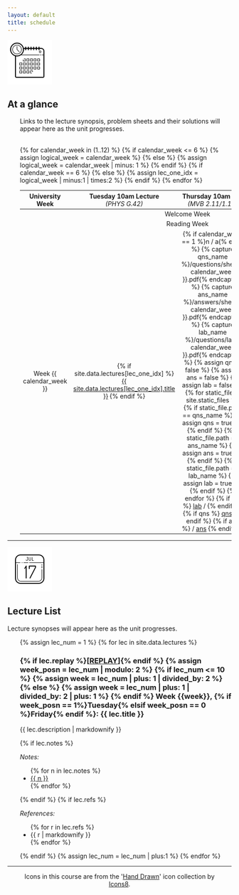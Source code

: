 ```yaml
---
layout: default
title: schedule
---
```


<img class="icon" src="assets/icons8-schedule-100.png"/>
<h2>At a glance</h2>

<div style="margin-left: 2em">
<p>Links to the lecture synopsis, problem sheets and their solutions will appear here as the unit progresses.</p>
<br/>
<table class="pure-table-striped pure-table">
  <thead>
    <tr> 
      <th style="text-align:center">University<br>Week</th>
      <th style="text-align:center">Tuesday 10am Lecture <br><span style="font-weight:normal;font-style:italic">(PHYS G.42)</span></th>
      <th style="text-align:center">Thursday 10am Lab<br><span style="font-weight:normal;font-style:italic">(MVB 2.11/1.15)</span></th>
      <th style="text-align:center">Friday 12noon Lecture<br><span style="font-weight:normal;font-style:italic">(PHYS G.42)</span></th>
    </tr>
  </thead>
  <tbody>
    <tr>
      <td colspan="5" style="text-align:center">Welcome Week</td>
    </tr>
{% for calendar_week in (1..12) %}
  {% if calendar_week <= 6 %}
    {% assign logical_week = calendar_week %}
  {% else %}
    {% assign logical_week = calendar_week | minus: 1 %}
  {% endif %}
  {% if calendar_week == 6 %}
    <tr>
      <td colspan="5" style="text-align:center">Reading Week</td>
    </tr>
  {% else %}
    <tr> 
    {% assign lec_one_idx = logical_week | minus:1 | times:2 %}
      <!-- University week number -->
      <td style="text-align:center">Week {{ calendar_week }}</td>
      <!-- Lecture 1 -->
      <td style="text-align:center"> 
      {% if site.data.lectures[lec_one_idx] %}
        <a href="#" onclick="doScroll('lecture{{ lec_one_idx | plus:1 }}'); return false">{{ site.data.lectures[lec_one_idx].title }}</a>
      {% endif %}
      </td>  
      <!-- Lab -->
      <td style="text-align:center">
    {% if calendar_week == 1 %}n / a{% endif %}
    {% capture qns_name %}/questions/sheet{{ calendar_week }}.pdf{% endcapture %}
    {% capture ans_name %}/answers/sheet{{ calendar_week }}.pdf{% endcapture %}
    {% capture lab_name %}/questions/lab{{ calendar_week }}.pdf{% endcapture %}
    {% assign qns = false %}
    {% assign ans = false %}
    {% assign lab = false %}
    {% for static_file in site.static_files %}
      {% if static_file.path == qns_name %}
        {% assign qns = true %}
      {% endif %}
      {% if static_file.path == ans_name %}
        {% assign ans = true %}
      {% endif %}
      {% if static_file.path == lab_name %}
        {% assign lab = true %}
      {% endif %}
    {% endfor %}
    {% if lab %}
        <a href="{{ lab_name | remove_first: "/" }}" target="_blank">lab</a> / 
    {% endif %}
    {% if qns %}
        <a href="{{ qns_name | remove_first: "/" }}" target="_blank">qns</a>  
    {% endif  %}
    {% if ans %}
        / <a href="{{ ans_name | remove_first: "/" }}" target="_blank">ans</a>  
    {% endif %}
      </td>
      <!-- Lecture 2 -->
      <td style="text-align:center">
    {% assign lec_two_idx = logical_week | minus:1 | times:2 | plus:1 %}
    {% if site.data.lectures[lec_two_idx] %}
        <a href="#" onclick="doScroll('lecture{{ lec_one_idx | plus:1 }}'); return false">{{ site.data.lectures[lec_two_idx].title }}</a>
    {% endif %}
      </td>
    </tr>
  {% endif %}
{% endfor %}
  </tbody>
</table>
</div>

<div>
<!-- <h3>Drop-in sessions:</h3>
<p>Unfortunately, the recordings have various sound and video issues, but may still be useful to you.  I have not uploaded the very first two drop-ins because most of the blackboard work was unfortunately off-screen and so not captured by the recording.</p>
<ul>
  <li><a href="https://mediasite.bris.ac.uk/Mediasite/Play/e75efdb89aa3474db956fd000c02e71c1d" target="_blank">2/12</a> - Goedel numbering trees, induction, bijections and isomorphisms </li>
  <li><a href="https://mediasite.bris.ac.uk/Mediasite/Play/e81047362dc241779c007876e60b6d8c1d" target="_blank">9/12</a> - deciding things, semi-deciding vs deciding</li>
  <li><a href="https://mediasite.bris.ac.uk/Mediasite/Play/4b309d0640d0487ab0785f4c13c953391d" target="_blank">16/12 (1)</a> - semantics of procedures </li>
  <li><a href="https://mediasite.bris.ac.uk/Mediasite/Play/4b309d0640d0487ab0785f4c13c953391d" target="_blank">16/12 (2)</a> - reductions</li>
</ul> -->
<div>

<hr/>


<!-- <img class="icon" src="assets/icons8-calendar-100.png"/>
<h2>Day by day</h2>

<div style="margin:0em 2em 0em 2em">
  <div>It is helpful to think of each week of this unit as running Monday 1pm until the following Monday 1pm.  The pattern of working described below is strongly recommended.</div>
  <div><img src="assets/weekly.svg" style="margin:2em 1em 2em 1em; max-width:40em" width="100%"/></div>
  <div>
    <b style="margin:1em">A</b> Watch all the lecture videos and spend at least 2 hours on the problem sheet<br/>
    <b style="margin:1em">B</b> Work on the problem sheet in the lab and get help from the TAs<br/>
    <b style="margin:1em">C</b> Spend up to another 2 hours finishing the problem sheet<br/>
    <b style="margin:1em">D</b> Participate in the online Q&A with the lecturers to resolve any remaining concerns
  </div>
</div>

<hr/> -->

<img class="icon" src="assets/icons8-calendar-100.png">
<h2 id="wbyw">Lecture List</h2>
<p>Lecture synopses will appear here as the unit progresses.</p>

<div style="margin-left: 2em">

{% assign lec_num = 1 %}
{% for lec in site.data.lectures %}

<h3 id="lecture{{ lec_num }}">
  {% if lec.replay %}[<a href="{{lec.replay}}" target="_blank">REPLAY</a>]{% endif %} 
  {% assign week_posn = lec_num | modulo: 2 %}
  {% if lec_num <= 10 %}
    <!-- Before reading week -->
    {% assign week = lec_num | plus: 1 | divided_by: 2 %}
  {% else %}
    <!-- After reading week -->
    {% assign week = lec_num | plus: 1 | divided_by: 2 | plus: 1 %}
  {% endif %}
 Week {{week}}, {% if week_posn == 1%}Tuesday{% elsif week_posn == 0 %}Friday{% endif %}: {{ lec.title }}
</h3>
<p>
  {{ lec.description | markdownify }}
</p>
{% if lec.notes %}
<p><i>Notes:</i> 
  <ul>
  {% for n in lec.notes %}
    <li>
      <a href="{{n}}" target="_blank">{{ n }}</a>
    </li>
  {% endfor %}
  </ul>
</p>
{% endif %}
{% if lec.refs %}
<p><i>References:</i>
  <ul>
  {% for r in lec.refs %}
    <li>{{ r | markdownify }}</li>
  {% endfor %}
  </ul>
</p>
{% endif %}
{% assign lec_num = lec_num | plus:1 %}
{% endfor %}
</div>

<hr/>

<div style="text-align: center; margin:0em 2em 2em 2em">
  Icons in this course are from the '<a href="https://icons8.com/icons/carbon-copy" target="_blank">Hand Drawn</a>' icon collection by <a href="https://icons8.com/" target="_blank">Icons8</a>.
</div>